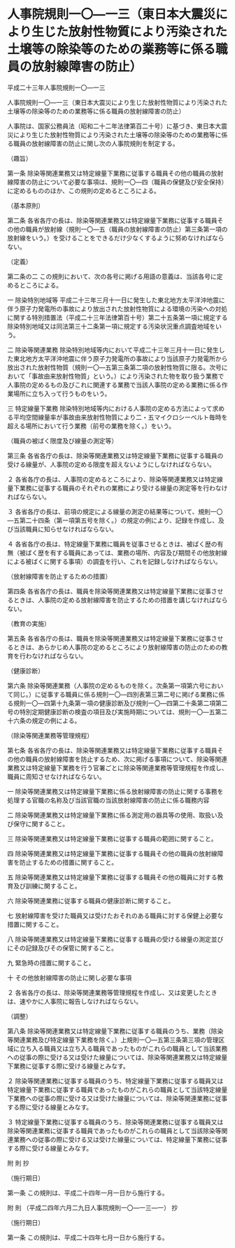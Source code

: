 # 人事院規則一〇―一三（東日本大震災により生じた放射性物質により汚染された土壌等の除染等のための業務等に係る職員の放射線障害の防止）

平成二十三年人事院規則一〇―一三

人事院規則一〇―一三（東日本大震災により生じた放射性物質により汚染された土壌等の除染等のための業務等に係る職員の放射線障害の防止）

人事院は、国家公務員法（昭和二十二年法律第百二十号）に基づき、東日本大震災により生じた放射性物質により汚染された土壌等の除染等のための業務等に係る職員の放射線障害の防止に関し次の人事院規則を制定する。

（趣旨）

第一条 除染等関連業務又は特定線量下業務に従事する職員その他の職員の放射線障害の防止について必要な事項は、規則一〇―四（職員の保健及び安全保持）に定めるもののほか、この規則の定めるところによる。

（基本原則）

第二条 各省各庁の長は、除染等関連業務又は特定線量下業務に従事する職員その他の職員が放射線（規則一〇―五（職員の放射線障害の防止）第三条第一項の放射線をいう。）を受けることをできるだけ少なくするように努めなければならない。

（定義）

第二条の二 この規則において、次の各号に掲げる用語の意義は、当該各号に定めるところによる。

一 除染特別地域等 平成二十三年三月十一日に発生した東北地方太平洋沖地震に伴う原子力発電所の事故により放出された放射性物質による環境の汚染への対処に関する特別措置法（平成二十三年法律第百十号）第二十五条第一項に規定する除染特別地域又は同法第三十二条第一項に規定する汚染状況重点調査地域をいう。

二 除染等関連業務 除染特別地域等内において平成二十三年三月十一日に発生した東北地方太平洋沖地震に伴う原子力発電所の事故により当該原子力発電所から放出された放射性物質（規則一〇―五第三条第二項の放射性物質に限る。次号において「事故由来放射性物質」という。）により汚染された物を取り扱う業務で人事院の定めるもの及びこれに関連する業務で当該人事院の定める業務に係る作業場所に立ち入って行うものをいう。

三 特定線量下業務 除染特別地域等内における人事院の定める方法によって求める平均空間線量率が事故由来放射性物質により二・五マイクロシーベルト毎時を超える場所において行う業務（前号の業務を除く。）をいう。

（職員の被ばく限度及び線量の測定等）

第三条 各省各庁の長は、除染等関連業務又は特定線量下業務に従事する職員の受ける線量が、人事院の定める限度を超えないようにしなければならない。

２ 各省各庁の長は、人事院の定めるところにより、除染等関連業務又は特定線量下業務に従事する職員のそれぞれの業務により受ける線量の測定等を行わなければならない。

３ 各省各庁の長は、前項の規定による線量の測定の結果等について、規則一〇―五第二十四条（第一項第五号を除く。）の規定の例により、記録を作成し、及び当該職員に知らせなければならない。

４ 各省各庁の長は、特定線量下業務に職員を従事させるときは、被ばく歴の有無（被ばく歴を有する職員にあっては、業務の場所、内容及び期間その他放射線による被ばくに関する事項）の調査を行い、これを記録しなければならない。

（放射線障害を防止するための措置）

第四条 各省各庁の長は、職員を除染等関連業務又は特定線量下業務に従事させるときは、人事院の定める放射線障害を防止するための措置を講じなければならない。

（教育の実施）

第五条 各省各庁の長は、職員を除染等関連業務又は特定線量下業務に従事させるときは、あらかじめ人事院の定めるところにより放射線障害の防止のための教育を行わなければならない。

（健康診断）

第六条 除染等関連業務（人事院の定めるものを除く。次条第一項第六号において同じ。）に従事する職員に係る規則一〇―四別表第三第二号に掲げる業務に係る規則一〇―四第十九条第一項の健康診断及び規則一〇―四第二十条第二項第二号の特別定期健康診断の検査の項目及び実施時期については、規則一〇―五第二十六条の規定の例による。

（除染等関連業務等管理規程）

第七条 各省各庁の長は、除染等関連業務又は特定線量下業務に従事する職員その他の職員の放射線障害を防止するため、次に掲げる事項について、除染等関連業務又は特定線量下業務を行う官署ごとに除染等関連業務等管理規程を作成し、職員に周知させなければならない。

一 除染等関連業務又は特定線量下業務に係る放射線障害の防止に関する事務を処理する官職の名称及び当該官職の当該放射線障害の防止に係る職務内容

二 除染等関連業務又は特定線量下業務に係る測定用の器具等の使用、取扱い及び保守に関すること。

三 除染等関連業務又は特定線量下業務に従事する職員の範囲に関すること。

四 除染等関連業務又は特定線量下業務に従事する職員その他の職員の放射線障害を防止するための措置に関すること。

五 除染等関連業務又は特定線量下業務に従事する職員その他の職員に対する教育及び訓練に関すること。

六 除染等関連業務に従事する職員の健康診断に関すること。

七 放射線障害を受けた職員又は受けたおそれのある職員に対する保健上必要な措置に関すること。

八 除染等関連業務又は特定線量下業務に従事する職員の受ける線量の測定並びにその記録及びその保管に関すること。

九 緊急時の措置に関すること。

十 その他放射線障害の防止に関し必要な事項

２ 各省各庁の長は、除染等関連業務等管理規程を作成し、又は変更したときは、速やかに人事院に報告しなければならない。

（調整）

第八条 除染等関連業務又は特定線量下業務に従事する職員のうち、業務（除染等関連業務及び特定線量下業務を除く。）上規則一〇―五第三条第三項の管理区域に立ち入る職員又は立ち入る職員であったものがこれらの職員として当該業務への従事の際に受ける又は受けた線量については、除染等関連業務又は特定線量下業務に従事する際に受ける線量とみなす。

２ 除染等関連業務に従事する職員のうち、特定線量下業務に従事する職員又は特定線量下業務に従事する職員であったものがこれらの職員として当該特定線量下業務への従事の際に受ける又は受けた線量については、除染等関連業務に従事する際に受ける線量とみなす。

３ 特定線量下業務に従事する職員のうち、除染等関連業務に従事する職員又は除染等関連業務に従事する職員であったものがこれらの職員として当該除染等関連業務への従事の際に受ける又は受けた線量については、特定線量下業務に従事する際に受ける線量とみなす。

附 則 抄

（施行期日）

第一条 この規則は、平成二十四年一月一日から施行する。

附 則 （平成二四年六月二九日人事院規則一〇―一三―一） 抄

（施行期日）

第一条 この規則は、平成二十四年七月一日から施行する。
